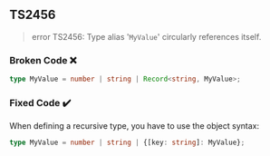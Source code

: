 ## TS2456

> error TS2456: Type alias '`MyValue`' circularly references itself.

### Broken Code ❌

```ts
type MyValue = number | string | Record<string, MyValue>;
```

### Fixed Code ✔️

When defining a recursive type, you have to use the object syntax:

```ts
type MyValue = number | string | {[key: string]: MyValue};
```
